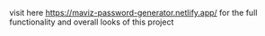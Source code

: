 visit here https://maviz-password-generator.netlify.app/ for the full functionality and overall looks of this project

